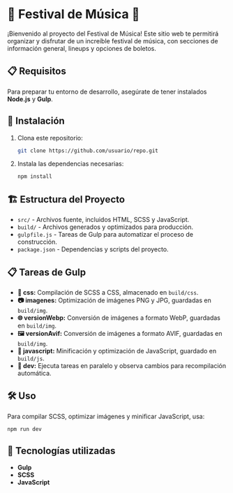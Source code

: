 # 🎤 Festival de Música 🎉

¡Bienvenido al proyecto del Festival de Música! Este sitio web te permitirá organizar y disfrutar de un increíble festival de música, con secciones de información general, lineups y opciones de boletos.

## 📋 Requisitos

Para preparar tu entorno de desarrollo, asegúrate de tener instalados **Node.js** y **Gulp**.

## 🚀 Instalación

1. Clona este repositorio:
    ```bash
    git clone https://github.com/usuario/repo.git
    ```
2. Instala las dependencias necesarias:
    ```bash
    npm install
    ```

## 🏗️ Estructura del Proyecto

- `src/` - Archivos fuente, incluidos HTML, SCSS y JavaScript.
- `build/` - Archivos generados y optimizados para producción.
- `gulpfile.js` - Tareas de Gulp para automatizar el proceso de construcción.
- `package.json` - Dependencias y scripts del proyecto.

## 📋 Tareas de Gulp

- **🎨 css:** Compilación de SCSS a CSS, almacenado en `build/css`.
- **📷 imagenes:** Optimización de imágenes PNG y JPG, guardadas en `build/img`.
- **🌐 versionWebp:** Conversión de imágenes a formato WebP, guardadas en `build/img`.
- **🖼️ versionAvif:** Conversión de imágenes a formato AVIF, guardadas en `build/img`.
- **🚀 javascript:** Minificación y optimización de JavaScript, guardado en `build/js`.
- **🔄 dev:** Ejecuta tareas en paralelo y observa cambios para recompilación automática.

## 🛠️ Uso

Para compilar SCSS, optimizar imágenes y minificar JavaScript, usa:
```bash
npm run dev
```

## 🔧 Tecnologías utilizadas

- **Gulp**
- **SCSS**
- **JavaScript**
